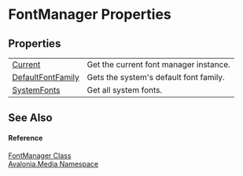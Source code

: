 # FontManager Properties




## Properties
<table>
<tr>
<td><a href="P_Avalonia_Media_FontManager_Current">Current</a></td>
<td>Get the current font manager instance.</td>
</tr>
<tr>
<td><a href="P_Avalonia_Media_FontManager_DefaultFontFamily">DefaultFontFamily</a></td>
<td>Gets the system's default font family.</td>
</tr>
<tr>
<td><a href="P_Avalonia_Media_FontManager_SystemFonts">SystemFonts</a></td>
<td>Get all system fonts.</td>
</tr>
</table>

## See Also


#### Reference
<a href="T_Avalonia_Media_FontManager">FontManager Class</a>  
<a href="N_Avalonia_Media">Avalonia.Media Namespace</a>  
